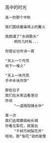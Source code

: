 
高中的时光

	高一的那个中秋
	
	我们围绕着操场上的篝火
	
	我朗诵了"水调歌头"
		明月几时有...	
	
	你提议也作诗一首

	"天上一个月亮
	地下一堆火"

	"天上一块月亮
	手中半块月饼"

	那些日子
	我们在水库边看落日
	你说
		"一道残阳铺水中"

	某一次
	我们去爬慕田峪长城
	你看见梨花，就冒出
		"千树万树梨花开"
	哈哈，那"梨花"说的是雪
	